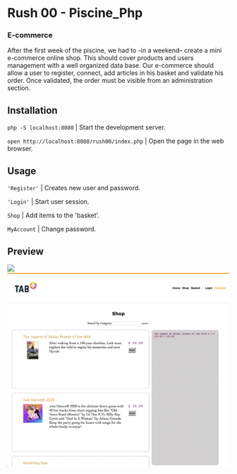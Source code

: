 # Rush 00 - Piscine_Php

### E-commerce

After the first week of the piscine, we had to -in a weekend– create a mini e-commerce online shop. This should cover products and users management with a well organized data base. Our e-commerce should allow a user to register, connect, add articles in his basket and validate his order. Once validated, the order must be visible from an administration section.

## Installation
`php -S localhost:8080` | Start the development server.

`open http://localhost:8080/rush00/index.php` | Open the page in the web browser.

## Usage
`'Register'` | Creates new user and password.

`'Login'` | Start user session.

`Shop` | Add items to the 'basket'.

`MyAccount` | Change password.

## Preview

<kbd><img src="../resources/images/commerce_1.png" width="1000"></kbd>
<kbd><img src="../resources/images/commerce_2.png" width="1000"></kbd>
